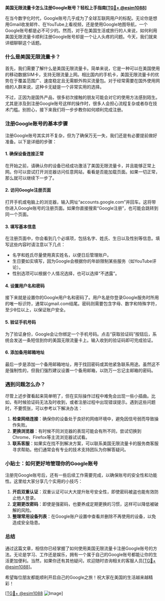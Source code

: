 **美国无限流量卡怎么注册Google账号？轻松上手指南[[TG💪+ @esim1088](https://t.me/s/esim1088)]**

在当今数字化时代，Google账号几乎成为了全球互联网用户的标配。无论你是想用Gmail收发邮件、在YouTube上看视频，还是使用Google地图导航，一个Google账号都是必不可少的。然而，对于在美国生活或旅行的人来说，如何利用美国无限流量卡顺利注册Google账号却是一个让人头疼的问题。今天，我们就来详细聊聊这个话题。

### 什么是美国无限流量卡？

首先，我们需要了解什么是美国无限流量卡。简单来说，它是一种可以在美国使用的移动数据SIM卡，支持无限流量上网。相比国内的手机卡，美国无限流量卡的优势在于覆盖范围广、速度稳定且无需额外购买流量包。对于经常需要在国外使用网络的人群来说，这种卡无疑是一个非常实用的选择。

不过，正因为是国外产品，很多初次接触的朋友可能会对它的使用方法感到陌生。尤其是涉及到注册Google账号这样的操作时，很多人会担心流程复杂或者存在技术门槛。别担心，接下来我们将一步步教你如何顺利完成注册。

### 注册Google账号的基本步骤

注册Google账号其实并不复杂，但为了确保万无一失，我们还是有必要提前做好准备。以下是详细的步骤：

#### 1. 确保设备连接正常

在开始之前，请确认你的设备已经成功激活了美国无限流量卡，并且能够正常上网。你可以尝试打开浏览器访问任意网站，看看是否能加载页面。如果一切正常，那么就可以继续下一步了。

#### 2. 访问Google注册页面

打开手机或电脑上的浏览器，输入网址“accounts.google.com”并回车。这将带你进入Google账号的注册页面。如果你直接搜索“Google注册”，也可能会跳转到同一个页面。

#### 3. 填写基本信息

在注册页面中，你会看到几个必填项，包括名字、姓氏、生日以及性别等信息。填写这些内容时请注意以下几点：
- 名字和姓氏尽量使用真实姓名，以便日后管理账户。
- 生日要如实填写，因为Google会根据你的年龄限制某些服务（如YouTube评论）。
- 性别选项可以根据个人情况选择，也可以选择“不透露”。

#### 4. 设置用户名和密码

接下来就是设置你的Google用户名和密码了。用户名是你登录Google服务时所用的唯一标识符，通常以gmail.com结尾。密码则需要包含字母、数字和特殊字符，至少8位以上，以保证账户安全。

#### 5. 验证手机号码

为了验证身份，Google会让你绑定一个手机号码。点击“获取验证码”按钮后，系统会发送一条短信到你的美国无限流量卡上。输入收到的验证码即可完成验证。

#### 6. 添加备用邮箱地址

最后一步是添加一个备用邮箱地址，用于找回密码或其他紧急联系用途。虽然这不是强制性的，但我们强烈建议设置一个备用邮箱，以防万一忘记主邮箱的密码。

### 遇到问题怎么办？

尽管上述步骤看起来简单明了，但在实际操作过程中难免会出现一些小插曲。比如，有时候验证码无法及时收到，或者注册过程中出现错误提示。遇到这些问题时，不要慌张，可以参考以下解决办法：

1. **检查网络连接**：确保你的设备处于良好的网络环境中，避免因信号弱而导致操作失败。
2. **更换浏览器**：有时候不同浏览器的表现可能会有所不同，尝试切换到Chrome、Firefox等主流浏览器试试看。
3. **联系客服**：如果实在找不到解决方案，可以联系美国无限流量卡的服务商客服寻求帮助。他们通常会有专业的技术支持团队为你解答疑问。

### 小贴士：如何更好地管理你的Google账号

注册完Google账号后，还有一些后续工作需要完成，以确保账号的安全性和功能性。这里给大家分享几个实用的小技巧：

1. **开启双重认证**：双重认证可以大大提升账号安全性，即使密码被盗也能有效防止他人登录。
2. **定期更改密码**：即使是强密码，也要养成定期更换的习惯，这样可以降低被破解的风险。
3. **整理常用设备列表**：在Google账户设置中查看并删除不再使用的设备，以免造成安全隐患。

### 总结

通过这篇文章，相信你已经掌握了如何使用美国无限流量卡注册Google账号的方法。无论是学习、工作还是娱乐，拥有一个属于自己的Google账号都能让你的生活更加便利。当然，如果你还有其他疑问，欢迎随时咨询相关的客服人员[[TG💪+ @esim1088](https://t.me/s/esim1088)]。

希望每位朋友都能顺利开启自己的Google之旅！祝大家在美国的生活越来越精彩！

[[TG💪+ @esim1088](https://t.me/s/esim1088) ![Image](https://i.postimg.cc/4NQfJmqS/Snipaste-2025-05-13-00-14-12.png)]